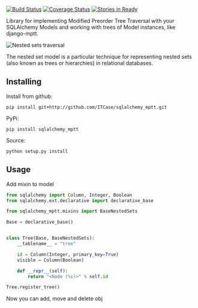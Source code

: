 [![Build Status](https://travis-ci.org/ITCase/sqlalchemy_mptt.svg?branch=master)](https://travis-ci.org/ITCase/sqlalchemy_mptt)
[![Coverage Status](https://coveralls.io/repos/ITCase/sqlalchemy_mptt/badge.png)](https://coveralls.io/r/ITCase/sqlalchemy_mptt)
[![Stories in Ready](https://badge.waffle.io/itcase/sqlalchemy_mptt.png?label=ready&title=Ready)](https://waffle.io/itcase/sqlalchemy_mptt)

Library for implementing Modified Preorder Tree Traversal with your SQLAlchemy Models and working with trees of Model instances, like django-mptt.

![Nested sets traversal](https://rawgithub.com/ITCase/sqlalchemy_mptt/master/docs/img/2_sqlalchemy_mptt_traversal.svg)

The nested set model is a particular technique for representing nested sets (also known as trees or hierarchies) in relational databases.

Installing
----------

Install from github:

    pip install git+http://github.com/ITCase/sqlalchemy_mptt.git
    
PyPi:

    pip install sqlalchemy_mptt

Source:

    python setup.py install

Usage
-----

Add mixin to model

```python
from sqlalchemy import Column, Integer, Boolean
from sqlalchemy.ext.declarative import declarative_base

from sqlalchemy_mptt.mixins import BaseNestedSets

Base = declarative_base()


class Tree(Base, BaseNestedSets):
    __tablename__ = "tree"

    id = Column(Integer, primary_key=True)
    visible = Column(Boolean)

    def __repr__(self):
        return "<Node (%s)>" % self.id

Tree.register_tree()
```
Now you can add, move and delete obj
